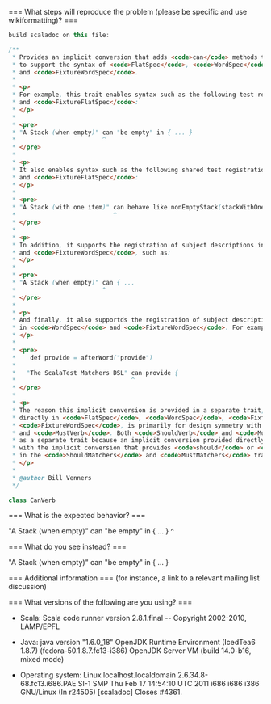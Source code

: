 === What steps will reproduce the problem (please be specific and use wikiformatting)? ===
```scala
build scaladoc on this file:

/**
 * Provides an implicit conversion that adds <code>can</code> methods to <code>String</code>
 * to support the syntax of <code>FlatSpec</code>, <code>WordSpec</code>, <code>FixtureFlatSpec</code>,
 * and <code>FixtureWordSpec</code>.
 *
 * <p>
 * For example, this trait enables syntax such as the following test registration in <code>FlatSpec</code>
 * and <code>FixtureFlatSpec</code>:
 * </p>
 *
 * <pre>
 * "A Stack (when empty)" can "be empty" in { ... }
 *                        ^
 * </pre>
 *
 * <p>
 * It also enables syntax such as the following shared test registration in <code>FlatSpec</code>
 * and <code>FixtureFlatSpec</code>:
 * </p>
 *
 * <pre>
 * "A Stack (with one item)" can behave like nonEmptyStack(stackWithOneItem, lastValuePushed)
 *                           ^
 * </pre>
 *
 * <p>
 * In addition, it supports the registration of subject descriptions in <code>WordSpec</code>
 * and <code>FixtureWordSpec</code>, such as:
 * </p>
 *
 * <pre>
 * "A Stack (when empty)" can { ...
 *                        ^
 * </pre>
 *
 * <p>
 * And finally, it also supportds the registration of subject descriptions with after words
 * in <code>WordSpec</code> and <code>FixtureWordSpec</code>. For example:
 * </p>
 *
 * <pre>
 *    def provide = afterWord("provide")
 *
 *   "The ScalaTest Matchers DSL" can provide {
 *                                ^
 * </pre>
 *
 * <p>
 * The reason this implicit conversion is provided in a separate trait, instead of being provided
 * directly in <code>FlatSpec</code>, <code>WordSpec</code>, <code>FixtureFlatSpec</code>, and
 * <code>FixtureWordSpec</code>, is primarily for design symmetry with <code>ShouldVerb</code>
 * and <code>MustVerb</code>. Both <code>ShouldVerb</code> and <code>MustVerb</code> must exist
 * as a separate trait because an implicit conversion provided directly would conflict
 * with the implicit conversion that provides <code>should</code> or <code>must</code> methods on <code>String</code>
 * in the <code>ShouldMatchers</code> and <code>MustMatchers</code> traits.
 * </p>
 *
 * @author Bill Venners
 */

class CanVerb

```



=== What is the expected behavior? ===

"A Stack (when empty)" can "be empty" in { ... }
                       ^


=== What do you see instead? ===

"A Stack (when empty)" can "be empty" in { ... }


=== Additional information ===
(for instance, a link to a relevant mailing list discussion)

=== What versions of the following are you using? ===
  - Scala: Scala code runner version 2.8.1.final -- Copyright 2002-2010, LAMP/EPFL
  - Java: java version "1.6.0_18"
OpenJDK Runtime Environment (IcedTea6 1.8.7) (fedora-50.1.8.7.fc13-i386)
OpenJDK Server VM (build 14.0-b16, mixed mode)

  - Operating system: Linux localhost.localdomain 2.6.34.8-68.fc13.i686.PAE SI-1 SMP Thu Feb 17 14:54:10 UTC 2011 i686 i686 i386 GNU/Linux
(In r24505) [scaladoc] Closes #4361.
